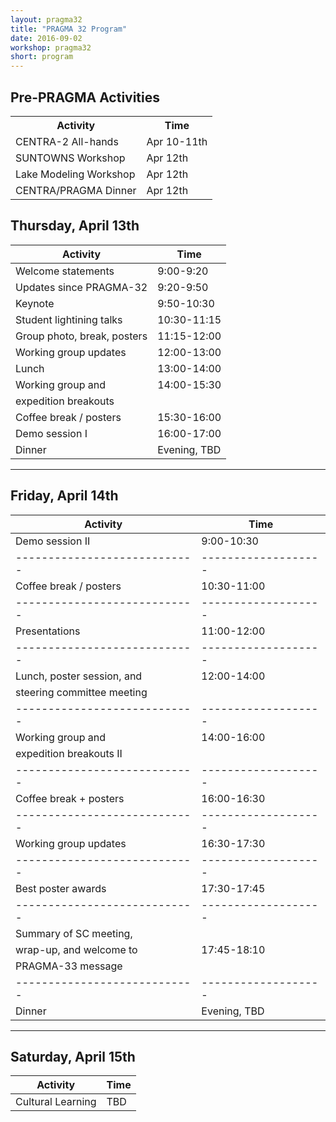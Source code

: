 ```yaml
---
layout: pragma32
title: "PRAGMA 32 Program"
date: 2016-09-02
workshop: pragma32
short: program
---
```



## Pre-PRAGMA Activities 
 
<table class="program32">
  <tr>
    <th>Activity</th>
    <th>Time</th>
  </tr>
  <tr>
    <td>CENTRA-2 All-hands</td>
    <td>Apr 10-11th</td>
  </tr>
  <tr>
    <td>SUNTOWNS Workshop</td>
    <td>Apr 12th</td>
  </tr>
  <tr> 
    <td>Lake Modeling Workshop</td>
    <td>Apr 12th</td>
  </tr>
  <tr>
    <td>CENTRA/PRAGMA Dinner</td>
    <td>Apr 12th</td>
  </tr>
</table>
 
 
## Thursday, April 13th
 
| Activity                    | Time |
| ----------------------------|------------------- |
| Welcome statements          | 9:00-9:20 |
| Updates since PRAGMA-32     | 9:20-9:50 |
| Keynote                     | 9:50-10:30 |
| Student lightining talks    | 10:30-11:15 |
| Group photo, break, posters | 11:15-12:00 |
| Working group updates       | 12:00-13:00 |
| Lunch                       | 13:00-14:00 |
| Working group and           | 14:00-15:30 |
| expedition breakouts        | |
| Coffee break / posters      | 15:30-16:00 |
| Demo session I              | 16:00-17:00 |
| Dinner                      | Evening, TBD |
 
---
 
 
## Friday, April 14th
 
 
Activity                    | Time
----------------------------|-------------------
Demo session II             | 9:00-10:30
----------------------------|-------------------
Coffee break / posters      | 10:30-11:00
----------------------------|-------------------
Presentations               | 11:00-12:00
----------------------------|-------------------
Lunch, poster session, and  | 12:00-14:00
steering committee meeting  |
----------------------------|-------------------
Working group and           | 14:00-16:00
expedition breakouts II     |
----------------------------|-------------------
Coffee break + posters      | 16:00-16:30
----------------------------|-------------------
Working group updates       | 16:30-17:30
----------------------------|-------------------
Best poster awards          | 17:30-17:45
----------------------------|-------------------
Summary of SC meeting,      | 
wrap-up, and welcome to     | 17:45-18:10
PRAGMA-33 message           | 
----------------------------|-------------------
Dinner                      | Evening, TBD
 
 
---
 
 
## Saturday, April 15th
 
 
Activity                    | Time
----------------------------|-------------------
Cultural Learning           | TBD


